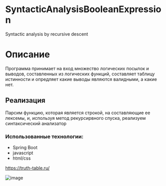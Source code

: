 # SyntacticAnalysisBooleanExpression
Syntactic analysis by recursive descent

# Описание
Программа принимает на вход множество логических посылок и выводов, составленных из логических функций, составляет таблицу истинности и опредляет какие выводы являются валидными, а какие нет.
## Реализация
Парсим функцию, которая является строкой, на составляющие ее лексемы, и, используя метод рекурсирвного спуска, реализуем синтаксический анализатор
### Использованные технологии:
- Spring Boot
- javascript
- html/css

https://truth-table.ru/

![image](https://github.com/JAfar133/SyntacticAnalysisBooleanExpression/assets/44347128/dcc48d73-aeac-476d-9890-80538e4b4335)

